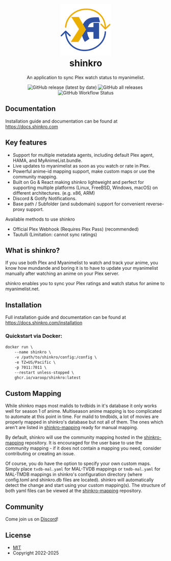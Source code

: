<h1 align="center">
  <img alt="shinkro logo" src=".github/images/logo.png" width="160px"/><br/>
  shinkro
</h1>

<p align="center">An application to sync Plex watch status to myanimelist.</p>

<p align="center"><img alt="GitHub release (latest by date)" src="https://img.shields.io/github/v/release/varoOP/shinkro?style=for-the-badge">&nbsp;<img alt="GitHub all releases" src="https://img.shields.io/github/downloads/varoOP/shinkro/total?style=for-the-badge">&nbsp;<img alt="GitHub Workflow Status" src="https://img.shields.io/github/actions/workflow/status/varoOP/shinkro/release.yml?style=for-the-badge"></p>

## Documentation

Installation guide and documentation can be found at https://docs.shinkro.com

## Key features

- Support for multiple metadata agents, including default Plex agent, HAMA, and MyAnimeList.bundle.
- Live updates to myanimelist as soon as you watch or rate in Plex.
- Powerful anime-id mapping support, make custom maps or use the community mapping.
- Built on Go & React making shinkro lightweight and perfect for supporting multiple platforms (Linux, FreeBSD,
  Windows, macOS) on different architectures. (e.g. x86, ARM)
- Discord & Gotify Notifications.
- Base path / Subfolder (and subdomain) support for convenient reverse-proxy support.

Available methods to use shinkro

- Official Plex Webhook (Requires Plex Pass) (recommended)
- Tautulli (Limitation: cannot sync ratings)

## What is shinkro?

If you use both Plex and Myanimelist to watch and track your anime, you know how mundande and boring it is to have to update your myanimelist manually after watching an anime on your Plex server.

shinkro enables you to sync your Plex ratings and watch status for anime to myanimelist.net.

## Installation

Full installation guide and documentation can be found at https://docs.shinkro.com/installation

### Quickstart via Docker:

```
docker run \
    --name shinkro \
    -v /path/to/shinkro/config:/config \
    -e TZ=US/Pacific \
    -p 7011:7011 \
    --restart unless-stopped \
    ghcr.io/varoop/shinkro:latest
```

## Custom Mapping

While shinkro maps most malids to tvdbids in it's database it only works well for season 1 of anime. Multiseason anime mapping is too complicated to automate at this point in time. For malid to tmdbids, a lot of movies are properly mapped in shinkro's database but not all of them. The ones which aren't are listed in [shinkro-mapping](https://github.com/varoOP/shinkro-mapping) ready for manual mapping.

By default, shinkro will use the community mapping hosted in the [shinkro-mapping](https://github.com/varoOP/shinkro-mapping) repository. It is encouraged for the user base to use the community mapping - if it does not contain a mapping you need, consider contributing or creating an issue. 

Of course, you do have the option to specify your own custom maps. Simply place `tvdb-mal.yaml` for MAL-TVDB mappings or `tmdb-mal.yaml` for MAL-TMDB mappings in shinkro's configuration directory (where config.toml and shinkro.db files are located). shinkro will automatically detect the change and start using your custom mapping(s). The structure of both yaml files can be viewed at the [shinkro-mapping](https://github.com/varoOP/shinkro-mapping) repository.

## Community

Come join us on [Discord](https://discord.gg/ZkYdfNgbAT)!

## License

* [MIT](https://mit-license.org/)
* Copyright 2022-2025